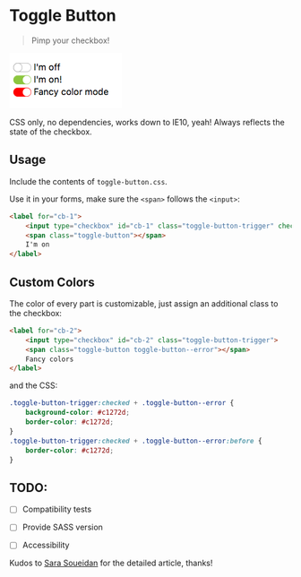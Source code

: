 # Toggle Button

> Pimp your checkbox! 

![Screenshot with off state, on state and custom color](preview.png)

CSS only, no dependencies, works down to IE10, yeah!
Always reflects the state of the checkbox.

## Usage

Include the contents of `toggle-button.css`.

Use it in your forms, make sure the `<span>` follows the `<input>`:

```html
<label for="cb-1">
	<input type="checkbox" id="cb-1" class="toggle-button-trigger" checked>
	<span class="toggle-button"></span>
	I'm on
</label>
```

## Custom Colors

The color of every part is customizable, just assign an additional class to the checkbox:

```html
<label for="cb-2">
	<input type="checkbox" id="cb-2" class="toggle-button-trigger">
	<span class="toggle-button toggle-button--error"></span>
	Fancy colors
</label>
```

and the CSS:

```css
.toggle-button-trigger:checked + .toggle-button--error {
	background-color: #c1272d;
	border-color: #c1272d;
}
.toggle-button-trigger:checked + .toggle-button--error:before {
	border-color: #c1272d;
}
```


## TODO:

- [ ] Compatibility tests
- [ ] Provide SASS version
- [ ] Accessibility


Kudos to [Sara Soueidan](http://tympanus.net/codrops/2015/07/16/styling-svg-use-content-css/) for the detailed article, thanks!